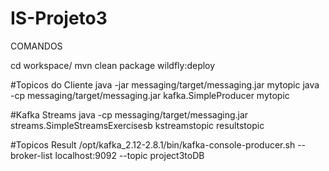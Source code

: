 # IS-Projeto3

COMANDOS

cd workspace/
mvn clean package wildfly:deploy

#Topicos do Cliente
java -jar messaging/target/messaging.jar mytopic
java -cp messaging/target/messaging.jar kafka.SimpleProducer mytopic

#Kafka Streams
java -cp messaging/target/messaging.jar streams.SimpleStreamsExercisesb kstreamstopic resultstopic

#Topicos Result
/opt/kafka_2.12-2.8.1/bin/kafka-console-producer.sh --broker-list localhost:9092 --topic project3toDB
